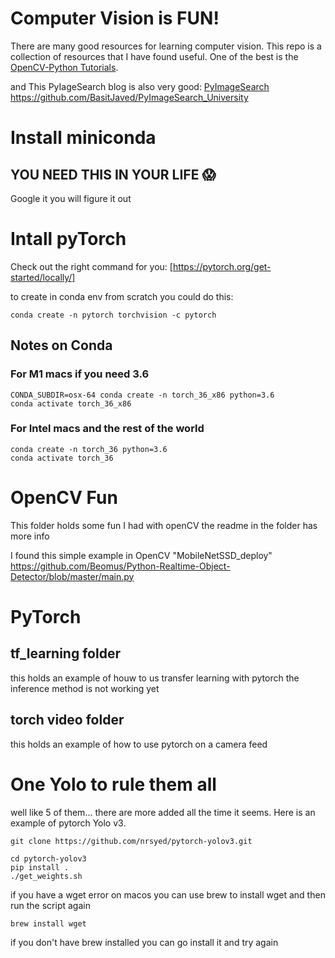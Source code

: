 # Computer Vision is FUN! 

There are many good resources for learning computer vision. This repo is a collection of resources that I have found useful.
One  of the best is the [OpenCV-Python Tutorials](https://opencv-python-tutroals.readthedocs.io/en/latest/py_tutorials/py_tutorials.html).

and This PyIageSearch blog is also very good: [PyImageSearch](www.pyimagesearch.com/)
https://github.com/BasitJaved/PyImageSearch_University


# Install miniconda 
## YOU NEED THIS IN YOUR LIFE 😱
Google it you will figure it out 

# Intall pyTorch

Check out the right command for you:
[https://pytorch.org/get-started/locally/]

to create in conda env from scratch you could do this:
```
conda create -n pytorch torchvision -c pytorch
```

## Notes on Conda 
### For M1 macs if you need 3.6
```
CONDA_SUBDIR=osx-64 conda create -n torch_36_x86 python=3.6
conda activate torch_36_x86

```
### For Intel macs and the rest of the world
```
conda create -n torch_36 python=3.6
conda activate torch_36
```
# OpenCV Fun
This folder holds some fun I had with openCV
the readme in the folder has more info

I found this simple example in OpenCV "MobileNetSSD_deploy" 
https://github.com/Beomus/Python-Realtime-Object-Detector/blob/master/main.py

# PyTorch 

## tf_learning folder
this holds an example of houw to us transfer learning with pytorch
the inference method is not working yet

## torch video folder
this holds an example of how to use pytorch on a camera feed 

# One Yolo to rule them all
well like 5 of them... there are more added all the time it seems.
Here is an example of pytorch Yolo v3.
```
git clone https://github.com/nrsyed/pytorch-yolov3.git

cd pytorch-yolov3
pip install .
./get_weights.sh

```

if you have a wget error on macos you can use brew to install wget and then run the script again

```
brew install wget
```

if you don't have brew installed you can go install it and try again

 

